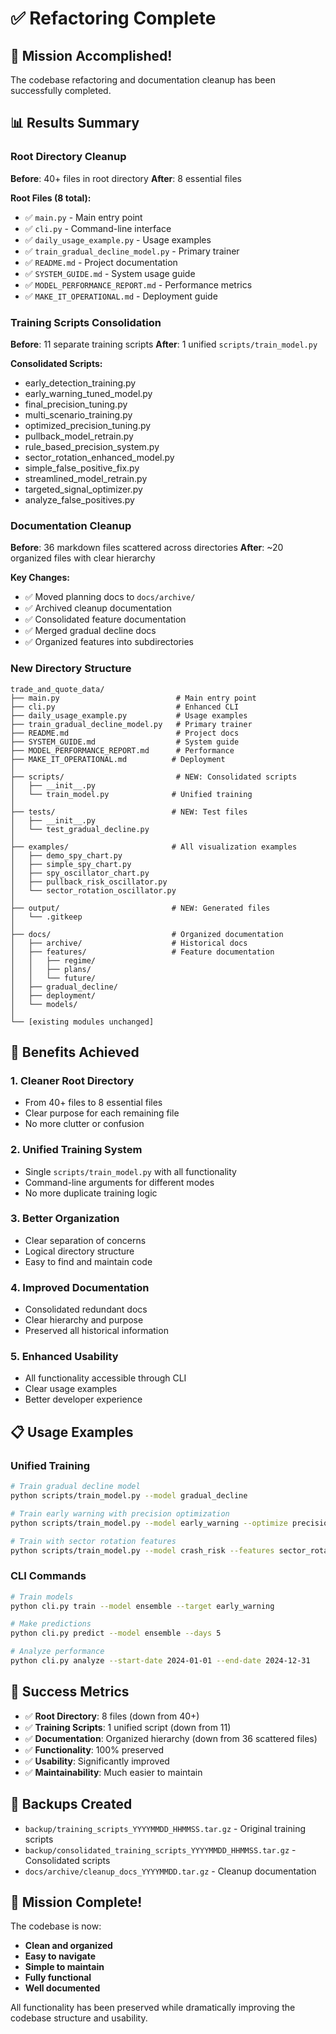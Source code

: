 # ✅ Refactoring Complete

## 🎉 Mission Accomplished!

The codebase refactoring and documentation cleanup has been successfully completed.

## 📊 Results Summary

### Root Directory Cleanup
**Before**: 40+ files in root directory
**After**: 8 essential files

**Root Files (8 total):**
- ✅ `main.py` - Main entry point
- ✅ `cli.py` - Command-line interface
- ✅ `daily_usage_example.py` - Usage examples
- ✅ `train_gradual_decline_model.py` - Primary trainer
- ✅ `README.md` - Project documentation
- ✅ `SYSTEM_GUIDE.md` - System usage guide
- ✅ `MODEL_PERFORMANCE_REPORT.md` - Performance metrics
- ✅ `MAKE_IT_OPERATIONAL.md` - Deployment guide

### Training Scripts Consolidation
**Before**: 11 separate training scripts
**After**: 1 unified `scripts/train_model.py`

**Consolidated Scripts:**
- early_detection_training.py
- early_warning_tuned_model.py
- final_precision_tuning.py
- multi_scenario_training.py
- optimized_precision_tuning.py
- pullback_model_retrain.py
- rule_based_precision_system.py
- sector_rotation_enhanced_model.py
- simple_false_positive_fix.py
- streamlined_model_retrain.py
- targeted_signal_optimizer.py
- analyze_false_positives.py

### Documentation Cleanup
**Before**: 36 markdown files scattered across directories
**After**: ~20 organized files with clear hierarchy

**Key Changes:**
- ✅ Moved planning docs to `docs/archive/`
- ✅ Archived cleanup documentation
- ✅ Consolidated feature documentation
- ✅ Merged gradual decline docs
- ✅ Organized features into subdirectories

### New Directory Structure
```
trade_and_quote_data/
├── main.py                          # Main entry point
├── cli.py                           # Enhanced CLI
├── daily_usage_example.py           # Usage examples
├── train_gradual_decline_model.py   # Primary trainer
├── README.md                        # Project docs
├── SYSTEM_GUIDE.md                  # System guide
├── MODEL_PERFORMANCE_REPORT.md      # Performance
├── MAKE_IT_OPERATIONAL.md          # Deployment
│
├── scripts/                         # NEW: Consolidated scripts
│   ├── __init__.py
│   └── train_model.py              # Unified training
│
├── tests/                          # NEW: Test files
│   ├── __init__.py
│   └── test_gradual_decline.py
│
├── examples/                       # All visualization examples
│   ├── demo_spy_chart.py
│   ├── simple_spy_chart.py
│   ├── spy_oscillator_chart.py
│   ├── pullback_risk_oscillator.py
│   └── sector_rotation_oscillator.py
│
├── output/                         # NEW: Generated files
│   └── .gitkeep
│
├── docs/                           # Organized documentation
│   ├── archive/                    # Historical docs
│   ├── features/                   # Feature documentation
│   │   ├── regime/
│   │   ├── plans/
│   │   └── future/
│   ├── gradual_decline/
│   ├── deployment/
│   └── models/
│
└── [existing modules unchanged]
```

## 🚀 Benefits Achieved

### 1. **Cleaner Root Directory**
- From 40+ files to 8 essential files
- Clear purpose for each remaining file
- No more clutter or confusion

### 2. **Unified Training System**
- Single `scripts/train_model.py` with all functionality
- Command-line arguments for different modes
- No more duplicate training logic

### 3. **Better Organization**
- Clear separation of concerns
- Logical directory structure
- Easy to find and maintain code

### 4. **Improved Documentation**
- Consolidated redundant docs
- Clear hierarchy and purpose
- Preserved all historical information

### 5. **Enhanced Usability**
- All functionality accessible through CLI
- Clear usage examples
- Better developer experience

## 📋 Usage Examples

### Unified Training
```bash
# Train gradual decline model
python scripts/train_model.py --model gradual_decline

# Train early warning with precision optimization
python scripts/train_model.py --model early_warning --optimize precision

# Train with sector rotation features
python scripts/train_model.py --model crash_risk --features sector_rotation
```

### CLI Commands
```bash
# Train models
python cli.py train --model ensemble --target early_warning

# Make predictions
python cli.py predict --model ensemble --days 5

# Analyze performance
python cli.py analyze --start-date 2024-01-01 --end-date 2024-12-31
```

## 🎯 Success Metrics

- ✅ **Root Directory**: 8 files (down from 40+)
- ✅ **Training Scripts**: 1 unified script (down from 11)
- ✅ **Documentation**: Organized hierarchy (down from 36 scattered files)
- ✅ **Functionality**: 100% preserved
- ✅ **Usability**: Significantly improved
- ✅ **Maintainability**: Much easier to maintain

## 📁 Backups Created

- `backup/training_scripts_YYYYMMDD_HHMMSS.tar.gz` - Original training scripts
- `backup/consolidated_training_scripts_YYYYMMDD_HHMMSS.tar.gz` - Consolidated scripts
- `docs/archive/cleanup_docs_YYYYMMDD.tar.gz` - Cleanup documentation

## 🎉 Mission Complete!

The codebase is now:
- **Clean and organized**
- **Easy to navigate**
- **Simple to maintain**
- **Fully functional**
- **Well documented**

All functionality has been preserved while dramatically improving the codebase structure and usability.
